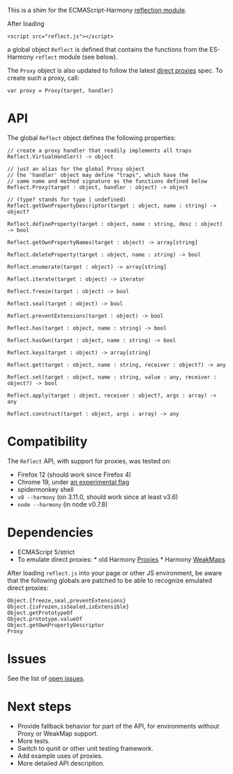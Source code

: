 This is a shim for the ECMAScript-Harmony [reflection module](http://wiki.ecmascript.org/doku.php?id=harmony:reflect_api).

After loading

    <script src="reflect.js"></script>

a global object `Reflect` is defined that contains the functions from the ES-Harmony `reflect` module (see below).

The `Proxy` object is also updated to follow the latest [direct proxies](http://wiki.ecmascript.org/doku.php?id=harmony:direct_proxies) spec. To create such a proxy, call:

    var proxy = Proxy(target, handler)

API
===

The global `Reflect` object defines the following properties:

    // create a proxy handler that readily implements all traps
    Reflect.VirtualHandler() -> object

    // just an alias for the global Proxy object
    // the 'handler' object may define "traps", which have the
    // same name and method signature as the functions defined below
    Reflect.Proxy(target : object, handler : object) -> object

    // (type? stands for type | undefined)
    Reflect.getOwnPropertyDescriptor(target : object, name : string) -> object?
    
    Reflect.defineProperty(target : object, name : string, desc : object) -> bool
    
    Reflect.getOwnPropertyNames(target : object) -> array[string]
    
    Reflect.deleteProperty(target : object, name : string) -> bool
    
    Reflect.enumerate(target : object) -> array[string]
    
    Reflect.iterate(target : object) -> iterator
    
    Reflect.freeze(target : object) -> bool
    
    Reflect.seal(target : object) -> bool
    
    Reflect.preventExtensions(target : object) -> bool
    
    Reflect.has(target : object, name : string) -> bool
    
    Reflect.hasOwn(target : object, name : string) -> bool
    
    Reflect.keys(target : object) -> array[string]
    
    Reflect.get(target : object, name : string, receiver : object?) -> any
    
    Reflect.set(target : object, name : string, value : any, receiver : object?) -> bool
    
    Reflect.apply(target : object, receiver : object?, args : array) -> any
    
    Reflect.construct(target : object, args : array) -> any

Compatibility
=============

The `Reflect` API, with support for proxies, was tested on:

  * Firefox 12 (should work since Firefox 4)
  * Chrome 19, under [an experimental flag](http://www.2ality.com/2012/01/esnext-features.html)
  * spidermonkey shell
  * `v8 --harmony` (on 3.11.0, should work since at least v3.6)
  * `node --harmony` (in node v0.7.8)

Dependencies
============

  *  ECMAScript 5/strict
  *  To emulate direct proxies:
    *  old Harmony [Proxies](http://wiki.ecmascript.org/doku.php?id=harmony:proxies)
    *  Harmony [WeakMaps](http://wiki.ecmascript.org/doku.php?id=harmony:weak_maps)

After loading `reflect.js` into your page or other JS environment, be aware that the following globals are patched to be able to recognize emulated direct proxies:

    Object.{freeze,seal,preventExtensions}
    Object.{isFrozen,isSealed,isExtensible}
    Object.getPrototypeOf
    Object.prototype.valueOf
    Object.getOwnPropertyDescriptor
    Proxy

Issues
======

See the list of [open issues](https://github.com/tvcutsem/harmony-reflect/issues).

Next steps
==========

  *  Provide fallback behavior for part of the API, for environments without Proxy or WeakMap support.
  *  More tests.
  *  Switch to qunit or other unit testing framework.
  *  Add example uses of proxies.
  *  More detailed API description.
